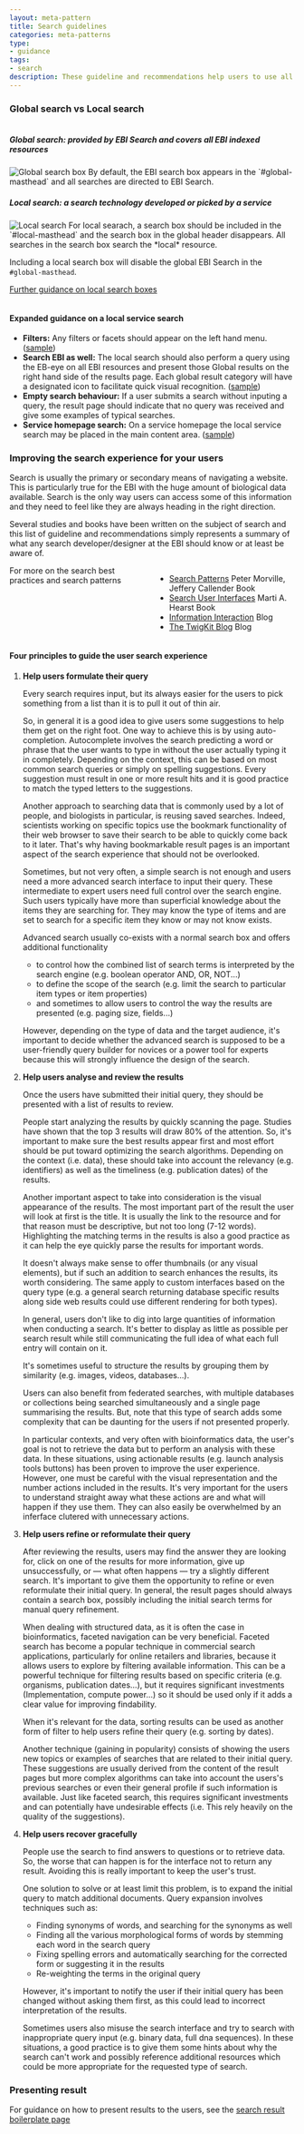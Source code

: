 ```yaml
---
layout: meta-pattern
title: Search guidelines
categories: meta-patterns
type:
- guidance
tags:
- search
description: These guideline and recommendations help users to use all the search services at EMBl-EBI with consistency and fewer interface-driven complexities. This speeds development and increase the overall user experience (UX).
---
```

### <a name="globalvslocal" id="globalvslocal"></a> Global search vs Local search

<div class="row">
<div class="columns medium-6">
<div class="callout" markdown="1">

##### Global search: provided by EBI Search and covers all EBI indexed resources

<img src="//www.ebi.ac.uk/sites/ebi.ac.uk/files/styleguide/images/about_us_header.png" alt="Global search box" title="Global search box">
By default, the EBI search box appears in the `#global-masthead` and all searches are directed to EBI Search.
</div>
</div>

<div class="columns medium-6">
<div class="callout" markdown="1">

##### Local search: a search technology developed or picked by a service

<img src="//www.ebi.ac.uk/sites/ebi.ac.uk/files/styleguide/images/interpro_header.png" alt="Local search" title="Local search">
For local searach, a search box should be included in the `#local-masthead` and the search box in the global header disappears. All searches in the search box search the *local* resource.

Including a local search box will disable the global EBI Search in the `#global-masthead`.

<a href="/EBI-Pattern-library/patterns/search/" class="readmore">Further guidance on local search boxes</a>
</div>
</div>
</div>


#### Expanded guidance on a local service search
- **Filters:** Any filters or facets should appear on the left hand menu. (<a href="//www.ebi.ac.uk/sites/ebi.ac.uk/files/styleguide/images/ebeye_search_result.png" target="\_blank">sample</a>)
- **Search EBI as well:** The local search should also perform a query using the EB-eye on all EBI resources and present those Global results on the right hand side of the results page. Each global result category will have a designated icon to facilitate quick visual recognition. (<a href="//www.ebi.ac.uk/sites/ebi.ac.uk/files/styleguide/images/interpro_search_results.png" target="\_blank">sample</a>)
- **Empty search behaviour:** If a user submits a search without inputing a query, the result page should indicate that no query was received and give some examples of typical searches.
- **Service homepage search:** On a service homepage the local service search may be placed in the main content area. (<a href="http://www.ebi.ac.uk/QuickGO-Beta/" target="\_blank">sample</a>)


### <a name="improving" id="improving"></a>Improving the search experience for your users

Search is usually the primary or secondary means of navigating a website. This is particularly true for the EBI with the huge amount of biological data available. Search is the only way users can access some of this information and they need to feel like they are always heading in the right direction.

Several studies and books have been written on the subject of search and this list of guideline and recommendations simply represents a summary of what any search developer/designer at the EBI should know or at least be aware of.

<div class="callout columns medium-6 float-right" markdown="1">
For more on the search best practices and search patterns

- [Search Patterns](http://searchpatterns.org) Peter Morville, Jeffery Callender <span class="label">Book</span>
- [Search User Interfaces](http://searchuserinterfaces.com) Marti A. Hearst <span class="label">Book</span>
- [Information Interaction](http://isquared.wordpress.com) <span class="label">Blog</span>
- [The TwigKit Blog](http://twigkit.com/blog/) <span class="label">Blog</span>
</div>

#### Four principles to guide the user search experience

1. **<a name="Helpusersformulatetheirquery" id="Helpusersformulatetheirquery"></a> Help users formulate their query**

    Every search requires input, but its always easier for the users to pick something from a list than it is to pull it out of thin air.

    So, in general it is a good idea to give users some suggestions to help them get on the right foot. One way to achieve this is by using auto-completion. Autocomplete involves the search predicting a word or phrase that the user wants to type in without the user actually typing it in completely. Depending on the context, this can be based on most common search queries or simply on spelling suggestions. Every suggestion must result in one or more result hits and it is good practice to match the typed letters to the suggestions.

    Another approach to searching data that is commonly used by a lot of people, and biologists in particular, is reusing saved searches. Indeed, scientists working on specific topics use the bookmark functionality of their web browser to save their search to be able to quickly come back to it later. That's why having bookmarkable result pages is an important aspect of the search experience that should not be overlooked.

    Sometimes, but not very often, a simple search is not enough and users need a more advanced search interface to input their query. These intermediate to expert users need full control over the search engine. Such users typically have more than superficial knowledge about the items they are searching for. They may know the type of items and are set to search for a specific item they know or may not know exists.

    Advanced search usually co-exists with a normal search box and offers additional functionality

      - to control how the combined list of search terms is interpreted by the search engine (e.g. boolean operator AND, OR, NOT...)
      - to define the scope of the search (e.g. limit the search to particular item types or item properties)
      - and sometimes to allow users to control the way the results are presented (e.g. paging size, fields...)

    However, depending on the type of data and the target audience, it's important to decide whether the advanced search is supposed to be a user-friendly query builder for novices or a power tool for experts because this will strongly influence the design of the search.

2. **<a name="Helpusersanalyseandreviewtheresults" id="Helpusersanalyseandreviewtheresults"></a> Help users analyse and review the results**

    Once the users have submitted their initial query, they should be presented with a list of results to review.

    People start analyzing the results by quickly scanning the page. Studies have shown that the top 3 results will draw 80% of the attention. So, it's important to make sure the best results appear first and most effort should be put toward optimizing the search algorithms. Depending on the context (i.e. data), these should take into account the relevancy (e.g. identifiers) as well as the timeliness (e.g. publication dates) of the results.

    Another important aspect to take into consideration is the visual appearance of the results. The most important part of the result the user will look at first is the title. It is usually the link to the resource and for that reason must be descriptive, but not too long (7-12 words). Highlighting the matching terms in the results is also a good practice as it can help the eye quickly parse the results for important words.

    It doesn't always make sense to offer thumbnails (or any visual elements), but if such an addition to search enhances the results, its worth considering. The same apply to custom interfaces based on the query type (e.g. a general search returning database specific results along side web results could use different rendering for both types).

    In general, users don't like to dig into large quantities of information when conducting a search. It's better to display as little as possible per search result while still communicating the full idea of what each full entry will contain on it.

    It's sometimes useful to structure the results by grouping them by similarity (e.g. images, videos, databases...).

    Users can also benefit from federated searches, with multiple databases or collections being searched simultaneously and a single page summarising the results. But, note that this type of search adds some complexity that can be daunting for the users if not presented properly.

    In particular contexts, and very often with bioinformatics data, the user's goal is not to retrieve the data but to perform an analysis with these data. In these situations, using actionable results (e.g. launch analysis tools buttons) has been proven to improve the user experience. However, one must be careful with the visual representation and the number actions included in the results. It's very important for the users to understand straight away what these actions are and what will happen if they use them. They can also easily be overwhelmed by an inferface clutered with unnecessary actions.

3. **<a name="Helpusersrefineorreformulatetheirquery" id="Helpusersrefineorreformulatetheirquery"></a> Help users refine or reformulate their query**

    After reviewing the results, users may find the answer they are looking for, click on one of the results for more information, give up unsuccessfully, or — what often happens — try a slightly different search. It's important to give them the opportunity to refine or even reformulate their initial query. In general, the result pages should always contain a search box, possibly including the initial search terms for manual query refinement.

    When dealing with structured data, as it is often the case in bioinformatics, faceted navigation can be very beneficial. Faceted search has become a popular technique in commercial search applications, particularly for online retailers and libraries, because it allows users to explore by filtering available information. This can be a powerful technique for filtering results based on specific criteria (e.g. organisms, publication dates...), but it requires significant investments (Implementation, compute power...) so it should be used only if it adds a clear value for improving findability.

    When it's relevant for the data, sorting results can be used as another form of filter to help users refine their query (e.g. sorting by dates).

    Another technique (gaining in popularity) consists of showing the users new topics or examples of searches that are related to their initial query. These suggestions are usually derived from the content of the result pages but more complex algorithms can take into account the users's previous searches or even their general profile if such information is available. Just like faceted search, this requires significant investments and can potentially have undesirable effects (i.e. This rely heavily on the quality of the suggestions).

4. **<a name="Helpusersrecovergracefully" id="Helpusersrecovergracefully"></a> Help users recover gracefully**

    People use the search to find answers to questions or to retrieve data. So, the worse that can happen is for the interface not to return any result. Avoiding this is really important to keep the user's trust.

    One solution to solve or at least limit this problem, is to expand the initial query to match additional documents. Query expansion involves techniques such as:

     - Finding synonyms of words, and searching for the synonyms as well
     - Finding all the various morphological forms of words by stemming each word in the search query
     - Fixing spelling errors and automatically searching for the corrected form or suggesting it in the results
     - Re-weighting the terms in the original query

   However, it's important to notify the user if their initial query has been changed without asking them first, as this could lead to incorrect interpretation of the results.

   Sometimes users also misuse the search interface and try to search with inappropriate query input (e.g. binary data, full dna sequences). In these situations, a good practice is to give them some hints about why the search can't work and possibly reference additional resources which could be more appropriate for the requested type of search.

### <a name="Presentingresult" id="Presentingresult"></a> Presenting result

For guidance on how to present results to the users, see the <a class="readmore" href="//ebiwd.github.io/EBI-Pattern-library/sample-site/boilerplate/search-results.html">search result boilerplate page</a>

